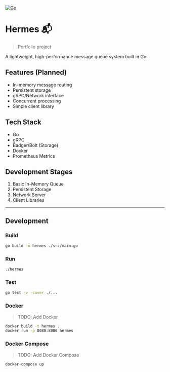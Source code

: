 [![Go](https://github.com/osesantos/hermes/actions/workflows/go.yml/badge.svg)](https://github.com/osesantos/hermes/actions/workflows/go.yml)

# Hermes 📬
> Portfolio project

A lightweight, high-performance message queue system built in Go.

## Features (Planned)

- In-memory message routing
- Persistent storage
- gRPC/Network interface
- Concurrent processing
- Simple client library

## Tech Stack

- Go
- gRPC
- Badger/Bolt (Storage)
- Docker
- Prometheus Metrics

## Development Stages

1. Basic In-Memory Queue
2. Persistent Storage
3. Network Server
4. Client Libraries

---

## Development

### Build

```bash
go build -o hermes ./src/main.go
```

### Run

```bash
./hermes
```

### Test

```bash
go test -v -cover ./...
```

### Docker
> TODO: Add Docker

```bash
docker build -t hermes .
docker run -p 8080:8080 hermes
```

### Docker Compose
> TODO: Add Docker Compose

```bash
docker-compose up
```

